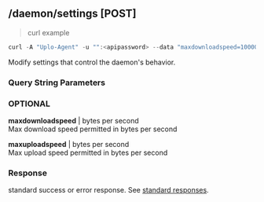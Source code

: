 ## /daemon/settings [POST]
> curl example

```go
curl -A "Uplo-Agent" -u "":<apipassword> --data "maxdownloadspeed=1000000&maxuploadspeed=20000" "localhost:8480/daemon/settings"
```

Modify settings that control the daemon's behavior.

### Query String Parameters
### OPTIONAL
**maxdownloadspeed** | bytes per second  
Max download speed permitted in bytes per second

**maxuploadspeed** | bytes per second  
Max upload speed permitted in bytes per second

### Response
standard success or error response. See [standard
responses](#standard-responses).